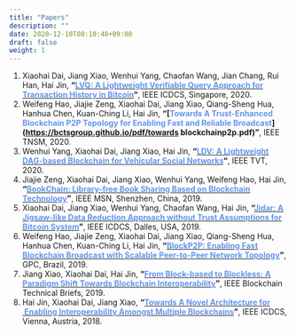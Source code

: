 ```yaml
---
title: "Papers"
description: ""
date: 2020-12-10T00:10:48+09:00
draft: false
weight: 1
---
```


1. Xiaohai Dai, Jiang Xiao, Wenhui Yang, Chaofan Wang, Jian Chang, Rui Han, Hai Jin, **“[<font color=CornflowerBlue>LVQ: A Lightweight Verifiable Query Approach for Transaction History in Bitcoin</font>](https://bctsgroup.github.io/pdf/LVQ.pdf)“**, IEEE ICDCS, Singapore, 2020.
2. Weifeng Hao, Jiajie Zeng, Xiaohai Dai, Jiang Xiao, Qiang-Sheng Hua, Hanhua Chen, Kuan-Ching Li, Hai Jin, **“[<font color=CornflowerBlue>Towards A Trust-Enhanced Blockchain P2P Topology for Enabling Fast and Reliable Broadcast</font>](https://bctsgroup.github.io/pdf/towards blockchainp2p.pdf)”**, IEEE TNSM, 2020.
3. Wenhui Yang, Xiaohai Dai, Jiang Xiao, Hai Jin, **“[<font color=CornflowerBlue>LDV: A Lightweight DAG-based Blockchain for Vehicular Social Networks</font>](https://bctsgroup.github.io/pdf/LDV.pdf)“**, IEEE TVT, 2020.
4. Jiajie Zeng, Xiaohai Dai, Jiang Xiao, Wenhui Yang, Weifeng Hao, Hai Jin, **“[<font color=CornflowerBlue>BookChain: Library-free Book Sharing Based on Blockchain Technology</font>](https://bctsgroup.github.io/pdf/BookChain.pdf)”**, IEEE MSN, Shenzhen, China, 2019.
5. Xiaohai Dai, Jiang Xiao, Wenhui Yang, Chaofan Wang, Hai Jin, **“[<font color=CornflowerBlue>Jidar: A Jigsaw-like Data Reduction Approach without Trust Assumptions for Bitcoin System</font>](https://bctsgroup.github.io/pdf/Jidar.pdf)”**, IEEE ICDCS, Dalles, USA, 2019.
6. Weifeng Hao, Jiajie Zeng, Xiaohai Dai, Jiang Xiao, Qiang-Sheng Hua, Hanhua Chen, Kuan-Ching Li, Hai Jin, **“[<font color=CornflowerBlue>BlockP2P: Enabling Fast Blockchain Broadcast with Scalable Peer-to-Peer Network Topology</font>](https://bctsgroup.github.io/pdf/BlockP2PEnablingFastBlockchain.pdf)”**, GPC, Brazil, 2019.
7. Jiang Xiao, Xiaohai Dai, Hai Jin, **“[<font color=CornflowerBlue>From Block-based to Blockless: A Paradigm Shift Towards Blockchain Interoperability</font>](https://blockchain.ieee.org/technicalbriefs/march-2019/from-block-based-to-blockless-a-paradigm-shift-towards-blockchain-interoperability)”**, IEEE Blockchain Technical Briefs, 2019.
8. Hai Jin, Xiaohai Dai, Jiang Xiao, **“[<font color=CornflowerBlue>Towards A Novel Architecture for  Enabling Interoperability Amongst Multiple Blockchains</font>](https://bctsgroup.github.io/pdf/architecture.pdf)”**, IEEE ICDCS, Vienna, Austria, 2018.

